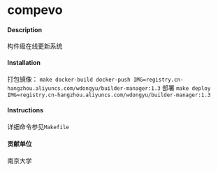 # compevo

#### Description
构件级在线更新系统


#### Installation

打包镜像：
`make docker-build docker-push IMG=registry.cn-hangzhou.aliyuncs.com/wdongyu/builder-manager:1.3`
部署
`make deploy IMG=registry.cn-hangzhou.aliyuncs.com/wdongyu/builder-manager:1.3`

#### Instructions
详细命令参见`Makefile`

#### 贡献单位
南京大学
